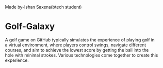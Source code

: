 Made by-Ishan Saxena(btech student)

# Golf-Galaxy
A golf game on GitHub typically simulates the experience of playing golf in a virtual environment, where players control swings, navigate different courses, and aim to achieve the lowest score by getting the ball into the hole with minimal strokes. Various technologies come together to create this experience.
